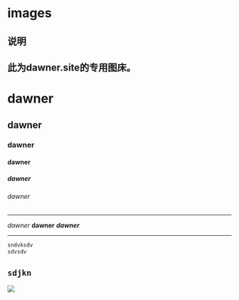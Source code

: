 # images
## 说明
**此为dawner.site的专用图床。**
----------------
# dawner
## dawner
### dawner
#### dawner
##### dawner
###### dawner
------------
*dawner*
**dawner**
***dawner***
***
```C
sndvksdv
sdvsdv
```
`sdjkn`
-----------
![](https://dawner.site/wp-content/uploads/2020/05/volkswagen-1600-tl-5177237_1280.png)

